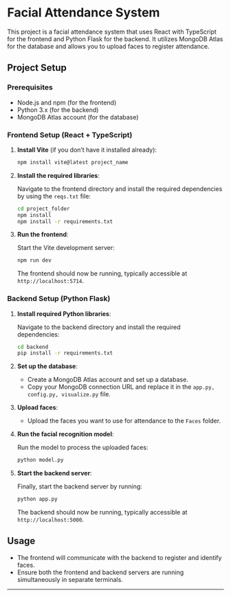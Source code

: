 
# Facial Attendance System

This project is a facial attendance system that uses React with TypeScript for the frontend and Python Flask for the backend. It utilizes MongoDB Atlas for the database and allows you to upload faces to register attendance.

## Project Setup

### Prerequisites

- Node.js and npm (for the frontend)
- Python 3.x (for the backend)
- MongoDB Atlas account (for the database)

### Frontend Setup (React + TypeScript)

1. **Install Vite** (if you don’t have it installed already):

   ```bash
   npm install vite@latest project_name
   ```

2. **Install the required libraries**:
   
   Navigate to the frontend directory and install the required dependencies by using the `reqs.txt` file:

   ```bash
   cd project_folder
   npm install
   npm install -r requirements.txt
   ```

3. **Run the frontend**:

   Start the Vite development server:

   ```bash
   npm run dev
   ```

   The frontend should now be running, typically accessible at `http://localhost:5714`.

### Backend Setup (Python Flask)

1. **Install required Python libraries**:
   
   Navigate to the backend directory and install the required dependencies:

   ```bash
   cd backend
   pip install -r requirements.txt
   ```

2. **Set up the database**:

   - Create a MongoDB Atlas account and set up a database.
   - Copy your MongoDB connection URL and replace it in the `app.py, config.py, visualize.py` file.

3. **Upload faces**:

   - Upload the faces you want to use for attendance to the `Faces` folder.

4. **Run the facial recognition model**:

   Run the model to process the uploaded faces:

   ```bash
   python model.py
   ```

5. **Start the backend server**:

   Finally, start the backend server by running:

   ```bash
   python app.py
   ```

   The backend should now be running, typically accessible at `http://localhost:5000`.

## Usage

- The frontend will communicate with the backend to register and identify faces.
- Ensure both the frontend and backend servers are running simultaneously in separate terminals.



---
